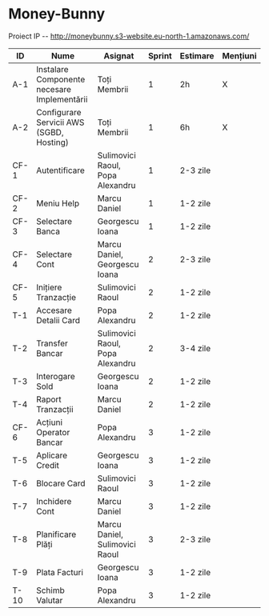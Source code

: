 # Money-Bunny
Proiect IP -- http://moneybunny.s3-website.eu-north-1.amazonaws.com/

ID | Nume | Asignat | Sprint | Estimare | Mențiuni
--- | --- | --- | --- |--- |---
A-1 | Instalare Componente necesare Implementării | Toți Membrii | 1 | 2h |  X
A-2 | Configurare Servicii AWS (SGBD, Hosting) | Toți Membrii | 1 | 6h | X
CF-1 | Autentificare | Sulimovici Raoul, Popa Alexandru | 1 | 2-3 zile
CF-2 | Meniu Help | Marcu Daniel | 1 | 1-2 zile 
CF-3 | Selectare Banca | Georgescu Ioana | 1 | 1-2 zile 
CF-4 | Selectare Cont | Marcu Daniel, Georgescu Ioana | 2 | 2-3 zile 
CF-5 | Inițiere Tranzacție | Sulimovici Raoul | 2 | 1-2 zile 
T-1 | Accesare Detalii Card | Popa Alexandru | 2 | 1-2 zile 
T-2 | Transfer Bancar | Sulimovici Raoul, Popa Alexandru | 2 | 3-4 zile 
T-3 | Interogare Sold | Georgescu Ioana | 2 | 1-2 zile 
T-4 | Raport Tranzacții | Marcu Daniel | 2 | 1-2 zile 
CF-6 | Acțiuni Operator Bancar | Popa Alexandru | 3 | 1-2 zile 
T-5 | Aplicare Credit | Georgescu Ioana | 3 | 1-2 zile 
T-6 | Blocare Card | Sulimovici Raoul | 3 | 1-2 zile 
T-7 | Inchidere Cont | Marcu Daniel | 3 | 1-2 zile 
T-8 | Planificare Plăți | Marcu Daniel, Sulimovici Raoul | 3 | 2-3 zile 
T-9 | Plata Facturi | Georgescu Ioana | 3 | 1-2 zile 
T-10 | Schimb Valutar | Popa Alexandru | 3 | 1-2 zile | 
